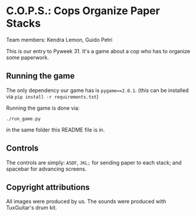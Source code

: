 # C.O.P.S.: Cops Organize Paper Stacks

Team members: Kendra Lemon, Guido Petri

This is our entry to Pyweek 31. It's a game about a cop who has to organize some paperwork.

## Running the game

The only dependency our game has is `pygame==2.0.1`. (this can be installed via `pip install -r requirements.txt`)

Running the game is done via:

```
./run_game.py
```

in the same folder this README file is in.

## Controls

The controls are simply: `ASDF`, `JKL;` for sending paper to each stack; and spacebar for advancing screens.

## Copyright attributions

All images were produced by us. The sounds were produced with TuxGuitar's drum kit.
